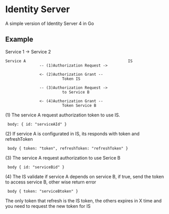 # Identity Server

A simple version of Identity Server 4 in Go

## Example 

Service 1 -> Service 2


```
Service A                                             IS
               -- (1)Authorization Request ->

               <- (2)Authorization Grant --
                         Token IS

               -- (3)Authorization Request ->
                         to Service B

               <- (4)Authorization Grant -- 
                         Token Service B

```

(1)  The service A request authorization token to use IS.

     body: { id: "serviceAId" }

(2)  If service A is configurated in IS, its responds with 
     token and refreshToken

     body { token: "token", refreshToken: "refreshToken" }

(3)  The service A request authorization to use Serice B 

     body { id: "serviceBid" }

(4)  The IS validate if service A depends on service B, if true, send
     the token to access service B, other wise return error 

     body { token: "serviceBtoken" }



The only token that refresh is the IS token, the others expires in X time and
you need to request the new token for IS

